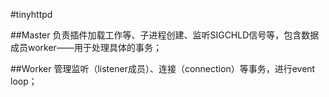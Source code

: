 #tinyhttpd

##Master
负责插件加载工作等、子进程创建、监听SIGCHLD信号等，包含数据成员worker——用于处理具体的事务；

##Worker
管理监听（listener成员）、连接（connection）等事务，进行event loop；
